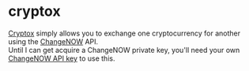 # cryptox
[Cryptox](https://nstevens1040.github.io/cryptox) simply allows you to exchange one cryptocurrency for another using the [ChangeNOW](https://changenow.io?link_id=dc49f0fd273c14) API.  
Until I can get acquire a ChangeNOW private key, you'll need your own [ChangeNOW API key](https://changenow.io/affiliate) to use this.  
